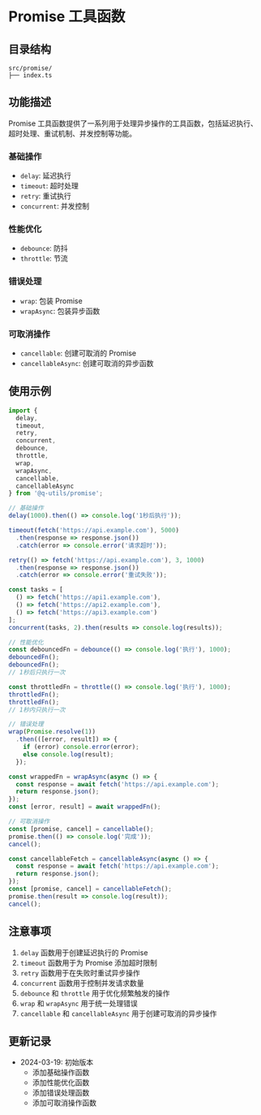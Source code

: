 # Promise 工具函数

## 目录结构

```
src/promise/
├── index.ts
```

## 功能描述

Promise 工具函数提供了一系列用于处理异步操作的工具函数，包括延迟执行、超时处理、重试机制、并发控制等功能。

### 基础操作

- `delay`: 延迟执行
- `timeout`: 超时处理
- `retry`: 重试执行
- `concurrent`: 并发控制

### 性能优化

- `debounce`: 防抖
- `throttle`: 节流

### 错误处理

- `wrap`: 包装 Promise
- `wrapAsync`: 包装异步函数

### 可取消操作

- `cancellable`: 创建可取消的 Promise
- `cancellableAsync`: 创建可取消的异步函数

## 使用示例

```typescript
import { 
  delay,
  timeout,
  retry,
  concurrent,
  debounce,
  throttle,
  wrap,
  wrapAsync,
  cancellable,
  cancellableAsync
} from '@q-utils/promise';

// 基础操作
delay(1000).then(() => console.log('1秒后执行'));

timeout(fetch('https://api.example.com'), 5000)
  .then(response => response.json())
  .catch(error => console.error('请求超时'));

retry(() => fetch('https://api.example.com'), 3, 1000)
  .then(response => response.json())
  .catch(error => console.error('重试失败'));

const tasks = [
  () => fetch('https://api1.example.com'),
  () => fetch('https://api2.example.com'),
  () => fetch('https://api3.example.com')
];
concurrent(tasks, 2).then(results => console.log(results));

// 性能优化
const debouncedFn = debounce(() => console.log('执行'), 1000);
debouncedFn();
debouncedFn();
// 1秒后只执行一次

const throttledFn = throttle(() => console.log('执行'), 1000);
throttledFn();
throttledFn();
// 1秒内只执行一次

// 错误处理
wrap(Promise.resolve(1))
  .then(([error, result]) => {
    if (error) console.error(error);
    else console.log(result);
  });

const wrappedFn = wrapAsync(async () => {
  const response = await fetch('https://api.example.com');
  return response.json();
});
const [error, result] = await wrappedFn();

// 可取消操作
const [promise, cancel] = cancellable();
promise.then(() => console.log('完成'));
cancel();

const cancellableFetch = cancellableAsync(async () => {
  const response = await fetch('https://api.example.com');
  return response.json();
});
const [promise, cancel] = cancellableFetch();
promise.then(result => console.log(result));
cancel();
```

## 注意事项

1. `delay` 函数用于创建延迟执行的 Promise
2. `timeout` 函数用于为 Promise 添加超时限制
3. `retry` 函数用于在失败时重试异步操作
4. `concurrent` 函数用于控制并发请求数量
5. `debounce` 和 `throttle` 用于优化频繁触发的操作
6. `wrap` 和 `wrapAsync` 用于统一处理错误
7. `cancellable` 和 `cancellableAsync` 用于创建可取消的异步操作

## 更新记录

- 2024-03-19: 初始版本
  - 添加基础操作函数
  - 添加性能优化函数
  - 添加错误处理函数
  - 添加可取消操作函数 